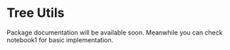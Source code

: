# Tree Utils
Package documentation will be available soon. Meanwhile you can check notebook1 for basic implementation.